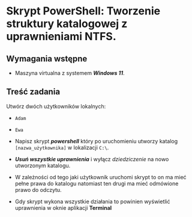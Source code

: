 # Skrypt PowerShell: Tworzenie struktury katalogowej z uprawnieniami NTFS.

## Wymagania wstępne

- Maszyna virtualna z systemem _**Windows 11**_.

## Treść zadania

Utwórz dwóch użytkowników lokalnych:
- `Adam`
- `Ewa`

- Napisz skrypt _**powershell**_ który po uruchomieniu utworzy katalog `[nazwa_użytkownika]` w lokalizacji `C:\`.

- **_Usuń wszystkie uprawnienia_** i wyłącz *dziedziczenie* na nowo utworzonym katalogu.

- W zależności od tego jaki użytkownik uruchomi skrypt to on ma mieć pełne prawa do katalogu natomiast ten drugi ma mieć odmówione prawo do odczytu.

- Gdy skrypt wykona wszystkie działania to powinien wyświetlić uprawnienia w oknie aplikacji **Terminal**

